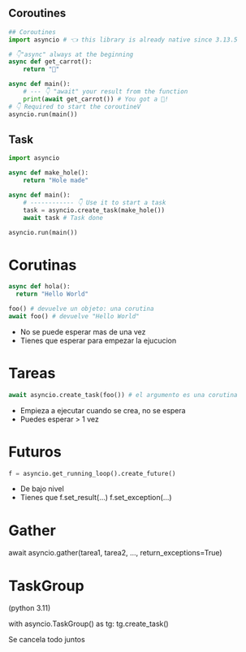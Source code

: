 ## Coroutines

```py
## Coroutines
import asyncio # 👈 this library is already native since 3.13.5

# 👇"async" always at the beginning
async def get_carrot():
    return "🥕"

async def main():
    # --- 👇 "await" your result from the function
    print(await get_carrot()) # You got a 🥕!
# 👇 Required to start the coroutineV
asyncio.run(main())
```

## Task
```py
import asyncio

async def make_hole():
    return "Hole made"

async def main():
    # ------------ 👇 Use it to start a task
    task = asyncio.create_task(make_hole())
    await task # Task done

asyncio.run(main())
```



# Corutinas

```python
async def hola():
  return "Hello World"

foo() # devuelve un objeto: una corutina
await foo() # devuelve "Hello World"
```

- No se puede esperar mas de una vez
- Tienes que esperar para empezar la ejucucion

# Tareas

```python
await asyncio.create_task(foo()) # el argumento es una corutina
```

- Empieza a ejecutar cuando se crea, no se espera
- Puedes esperar > 1 vez

# Futuros

```python
f = asyncio.get_running_loop().create_future()
```

- De bajo nivel
- Tienes que f.set_result(...) f.set_exception(...)

# Gather

await asyncio.gather(tarea1, tarea2, ..., return_exceptions=True)

# TaskGroup

(python 3.11)

with asyncio.TaskGroup() as tg:
  tg.create_task()

Se cancela todo juntos
